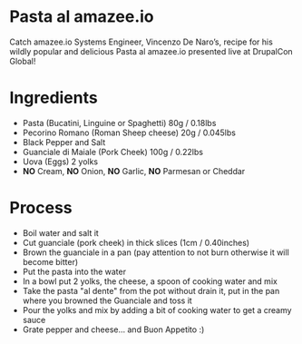 # Pasta al amazee.io
Catch amazee.io Systems Engineer, Vincenzo De Naro’s, recipe for his wildly popular and delicious Pasta al amazee.io presented live at DrupalCon Global!

# Ingredients

- Pasta (Bucatini, Linguine or Spaghetti) 80g / 0.18lbs
- Pecorino Romano (Roman Sheep cheese) 20g / 0.045lbs
- Black Pepper and Salt
- Guanciale di Maiale (Pork Cheek) 100g / 0.22lbs
- Uova (Eggs) 2 yolks
- **NO** Cream, **NO** Onion, **NO** Garlic, **NO** Parmesan or Cheddar


# Process
- Boil water and salt it
- Cut guanciale (pork cheek) in thick slices (1cm / 0.40inches)
- Brown the guanciale in a pan (pay attention to not burn otherwise it will become bitter)
- Put the pasta into the water
- In a bowl put 2 yolks, the cheese, a spoon of cooking water and mix
- Take the pasta "al dente" from the pot without drain it, put in the pan where you browned the Guanciale and toss it
- Pour the yolks and mix by adding a bit of cooking water to get a creamy sauce
- Grate pepper and cheese... and Buon Appetito :)
